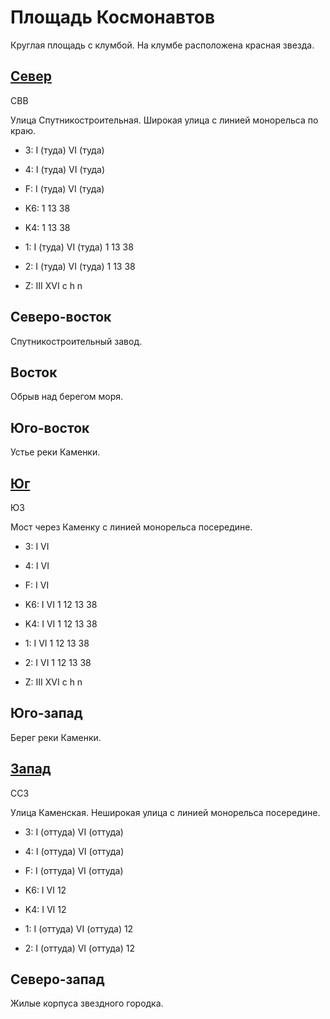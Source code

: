 # Площадь Космонавтов

Круглая площадь с клумбой. На клумбе расположена красная звезда.

## [Север](./10630012.md)

СВВ

Улица Спутникостроительная.
Широкая улица с линией монорельса по краю.

* 3:    I (туда)    VI (туда)
* 4:    I (туда)    VI (туда)
* F:    I (туда)    VI (туда)

* K6:   1   13  38
* K4:   1   13  38
* 1:    I (туда)    VI (туда)
        1   13  38
* 2:    I (туда)    VI (туда)
        1   13  38

* Z:    III XVI
        c   h   n

## Северо-восток

Спутникостроительный завод.

## Восток

Обрыв над берегом моря.

## Юго-восток

Устье реки Каменки.

## [Юг](./10620025.md)

ЮЗ

Мост через Каменку с линией монорельса посередине.

* 3:    I   VI
* 4:    I   VI
* F:    I   VI

* K6:   I   VI
        1   12  13  38
* K4:   I   VI
        1   12  13  38
* 1:    I   VI
        1   12  13  38
* 2:    I   VI
        1   12  13  38

* Z:    III XVI
        c   h   n

## Юго-запад

Берег реки Каменки.

## [Запад](./10620010.md)

ССЗ

Улица Каменская.
Неширокая улица с линией монорельса посередине.

* 3:    I (оттуда)  VI (оттуда)
* 4:    I (оттуда)  VI (оттуда)
* F:    I (оттуда)  VI (оттуда)

* K6:   I   VI
        12
* K4:   I   VI
        12
* 1:    I (оттуда)  VI (оттуда)
        12
* 2:    I (оттуда)  VI (оттуда)
        12

## Северо-запад

Жилые корпуса звездного городка.
